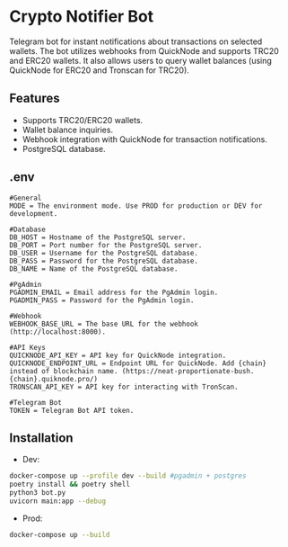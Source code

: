 # Crypto Notifier Bot

Telegram bot for instant notifications about transactions on selected wallets. The bot utilizes webhooks from QuickNode and supports TRC20 and ERC20 wallets. It also allows users to query wallet balances (using QuickNode for ERC20 and Tronscan for TRC20).

## Features
* Supports TRC20/ERC20 wallets.
* Wallet balance inquiries.
* Webhook integration with QuickNode for transaction notifications.
* PostgreSQL database.

## .env
```
#General
MODE = The environment mode. Use PROD for production or DEV for development.

#Database
DB_HOST = Hostname of the PostgreSQL server.
DB_PORT = Port number for the PostgreSQL server.
DB_USER = Username for the PostgreSQL database.
DB_PASS = Password for the PostgreSQL database.
DB_NAME = Name of the PostgreSQL database.

#PgAdmin
PGADMIN_EMAIL = Email address for the PgAdmin login.
PGADMIN_PASS = Password for the PgAdmin login.

#Webhook
WEBHOOK_BASE_URL = The base URL for the webhook (http://localhost:8000).

#API Keys
QUICKNODE_API_KEY = API key for QuickNode integration.
QUICKNODE_ENDPOINT_URL = Endpoint URL for QuickNode. Add {chain} instead of blockchain name. (https://neat-proportionate-bush.{chain}.quiknode.pro/)
TRONSCAN_API_KEY = API key for interacting with TronScan.

#Telegram Bot
TOKEN = Telegram Bot API token.
```

## Installation
* Dev:
```bash
docker-compose up --profile dev --build #pgadmin + postgres
poetry install && poetry shell
python3 bot.py
uvicorn main:app --debug
```
* Prod:
```bash
docker-compose up --build
```


